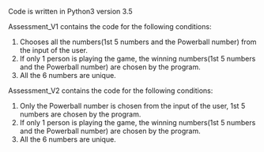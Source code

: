 Code is written in Python3 version 3.5

Assessment_V1 contains the code for the following conditions:

1. Chooses all the numbers(1st 5 numbers and the Powerball number) from the input of the user. 
2. If only 1 person is playing the game, the winning numbers(1st 5 numbers and the Powerball number) 
   are chosen by the program.
3. All the 6 numbers are unique.

Assessment_V2 contains the code for the following conditions:

1. Only the Powerball number is chosen from the input of the user, 1st 5 numbers are chosen by the program. 
2. If only 1 person is playing the game, the winning numbers(1st 5 numbers and the Powerball number) 
   are chosen by the program.
3. All the 6 numbers are unique.
